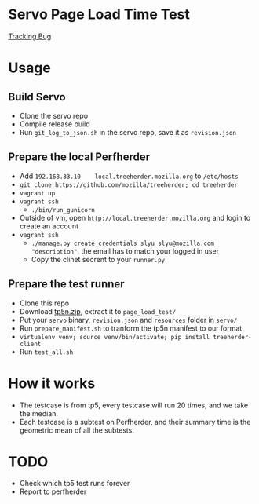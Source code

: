 Servo Page Load Time Test
==============

[Tracking Bug](https://github.com/servo/servo/issues/10452)

# Usage
## Build Servo
* Clone the servo repo
* Compile release build
* Run `git_log_to_json.sh` in the servo repo, save it as `revision.json`

## Prepare the local Perfherder
* Add `192.168.33.10    local.treeherder.mozilla.org` to `/etc/hosts`
* `git clone https://github.com/mozilla/treeherder; cd treeherder`
* `vagrant up`
* `vagrant ssh`
  * `./bin/run_gunicorn`
* Outside of vm, open `http://local.treeherder.mozilla.org` and login to create an account
* `vagrant ssh`
  * `./manage.py create_credentials slyu slyu@mozilla.com "description"`, the email has to match your logged in user
  * Copy the clinet secrent to your `runner.py`


## Prepare the test runner
* Clone this repo
* Download [tp5n.zip](http://people.mozilla.org/~jmaher/taloszips/zips/tp5n.zip), extract it to `page_load_test/`
* Put your `servo` binary, `revision.json` and `resources` folder in `servo/`
* Run `prepare_manifest.sh` to tranform the tp5n manifest to our format
* `virtualenv venv; source venv/bin/activate; pip install treeherder-client`
* Run `test_all.sh`

# How it works
* The testcase is from tp5, every testcase will run 20 times, and we take the median.
* Each testcase is a subtest on Perfherder, and their summary time is the geometric mean of all the subtests.

# TODO
* Check which tp5 test runs forever
* Report to perfherder
